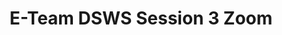 ---
title: E-Team DSWS Session 3 Zoom
redirect_to: https://ateneo-edu.zoom.us/j/82968143805?pwd=TGU0d0tOMVV0cU1aUFI3TWR3TGx0dz09
redirect_from: 
  - /CODExDSWSSession3
  - /codexdswssession3
---